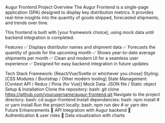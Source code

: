 Augur Frontend
Project Overview
The Augur Frontend is a single-page application (SPA) designed to display key distribution metrics. It provides real-time insights into the quantity of goods shipped, forecasted shipments, and trends over time.

This frontend is built with [your framework choice], using mock data until backend integration is completed.

Features
✅ Displays distributor names and shipment data
✅ Forecasts the quantity of goods for the upcoming month
✅ Shows year-to-date average shipments per month
✅ Clean and modern UI for a seamless user experience
✅ Designed for easy backend integration in future updates

Tech Stack
Framework: [React/Vue/Svelte or whichever you chose]
Styling: [CSS Modules / Bootstrap / Other modern tooling]
State Management: [Context API / Redux / Pinia (for Vue)]
Mock Data: JSON file / Static object
Setup & Installation
Clone the repository:
bash:
git clone https://github.com/yourusername/augur-frontend.git
Navigate to the project directory:
bash:
cd augur-frontend
Install dependencies:
bash:
npm install  # or yarn install
Run the project locally:
bash:
npm run dev  # or yarn dev
Future Enhancements
🔹 API Integration with Augur backend
🔹 Authentication & user roles
🔹 Data visualization with charts
